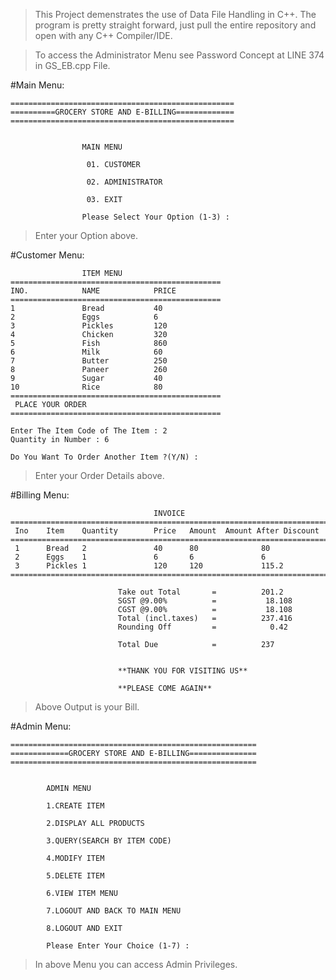 >This Project demenstrates the use of Data File Handling in C++. The program is pretty straight forward, just pull the entire repository and open with any C++ Compiler/IDE.

>To access the Administrator Menu see Password Concept at LINE 374 in GS_EB.cpp File.

#Main Menu:
```
==================================================
==========GROCERY STORE AND E-BILLING=============
==================================================


                MAIN MENU

                 01. CUSTOMER

                 02. ADMINISTRATOR

                 03. EXIT

                Please Select Your Option (1-3) :
```
>Enter your Option above.

#Customer Menu:
```
                ITEM MENU
===============================================
INO.            NAME            PRICE
===============================================
1               Bread           40
2               Eggs            6
3               Pickles         120
4               Chicken         320
5               Fish            860
6               Milk            60
7               Butter          250
8               Paneer          260
9               Sugar           40
10              Rice            80
===============================================
 PLACE YOUR ORDER
===============================================

Enter The Item Code of The Item : 2
Quantity in Number : 6

Do You Want To Order Another Item ?(Y/N) :
```
>Enter your Order Details above.

#Billing Menu:
```
                                INVOICE
============================================================================
 Ino    Item    Quantity        Price   Amount  Amount After Discount
============================================================================
 1      Bread   2               40      80              80
 2      Eggs    1               6       6               6
 3      Pickles 1               120     120             115.2
============================================================================

                        Take out Total       =          201.2
                        SGST @9.00%          =           18.108
                        CGST @9.00%          =           18.108
                        Total (incl.taxes)   =          237.416
                        Rounding Off         =            0.42

                        Total Due            =          237


                        **THANK YOU FOR VISITING US**

                        **PLEASE COME AGAIN**
```
>Above Output is your Bill.

#Admin Menu:
```
=======================================================
=============GROCERY STORE AND E-BILLING===============
=======================================================


        ADMIN MENU

        1.CREATE ITEM

        2.DISPLAY ALL PRODUCTS

        3.QUERY(SEARCH BY ITEM CODE)

        4.MODIFY ITEM

        5.DELETE ITEM

        6.VIEW ITEM MENU

        7.LOGOUT AND BACK TO MAIN MENU

        8.LOGOUT AND EXIT

        Please Enter Your Choice (1-7) :
```
>In above Menu you can access Admin Privileges.